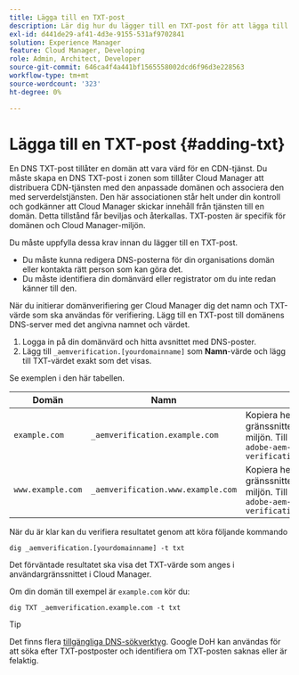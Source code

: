 ```yaml
---
title: Lägga till en TXT-post
description: Lär dig hur du lägger till en TXT-post för att lägga till ett eget domännamn i Cloud Manager.
exl-id: d441de29-af41-4d3e-9155-531af9702841
solution: Experience Manager
feature: Cloud Manager, Developing
role: Admin, Architect, Developer
source-git-commit: 646ca4f4a441bf1565558002dcd6f96d3e228563
workflow-type: tm+mt
source-wordcount: '323'
ht-degree: 0%

---
```


# Lägga till en TXT-post {#adding-txt}

En DNS TXT-post tillåter en domän att vara värd för en CDN-tjänst. Du måste skapa en DNS TXT-post i zonen som tillåter Cloud Manager att distribuera CDN-tjänsten med den anpassade domänen och associera den med serverdelstjänsten. Den här associationen står helt under din kontroll och godkänner att Cloud Manager skickar innehåll från tjänsten till en domän. Detta tillstånd får beviljas och återkallas. TXT-posten är specifik för domänen och Cloud Manager-miljön.

Du måste uppfylla dessa krav innan du lägger till en TXT-post.

* Du måste kunna redigera DNS-posterna för din organisations domän eller kontakta rätt person som kan göra det.
* Du måste identifiera din domänvärd eller registrator om du inte redan känner till den.

När du initierar domänverifiering ger Cloud Manager dig det namn och TXT-värde som ska användas för verifiering. Lägg till en TXT-post till domänens DNS-server med det angivna namnet och värdet.

1. Logga in på din domänvärd och hitta avsnittet med DNS-poster.
1. Lägg till `_aemverification.[yourdomainname]` som **Namn**-värde och lägg till TXT-värdet exakt som det visas.

Se exemplen i den här tabellen.

| Domän | Namn | TXT Value |
|--- |--- |---|
| `example.com` | `_aemverification.example.com` | Kopiera hela värdet som visas i Cloud Manager-gränssnittet. Detta är specifikt för domänen och miljön. Till exempel:<br>`adobe-aem-verification=example.com/[program]/[env]/..*` |
| `www.example.com` | `_aemverification.www.example.com` | Kopiera hela värdet som visas i Cloud Manager-gränssnittet. Detta är specifikt för domänen och miljön. Till exempel:<br>`adobe-aem-verification=www.example.com/[program]/[env]/..*` |

När du är klar kan du verifiera resultatet genom att köra följande kommando

```shell
dig _aemverification.[yourdomainname] -t txt
```

Det förväntade resultatet ska visa det TXT-värde som anges i användargränssnittet i Cloud Manager.

Om din domän till exempel är `example.com` kör du:

```shell
dig TXT _aemverification.example.com -t txt
```

>[!TIP]
>
>Det finns flera [tillgängliga DNS-sökverktyg](https://www.ultratools.com/tools/dnsLookup). Google DoH kan användas för att söka efter TXT-postposter och identifiera om TXT-posten saknas eller är felaktig.

